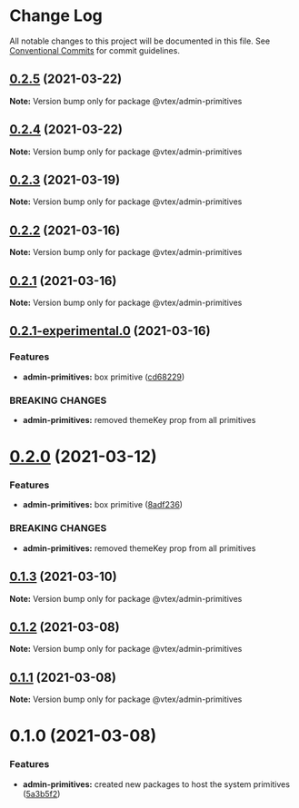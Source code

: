 # Change Log

All notable changes to this project will be documented in this file.
See [Conventional Commits](https://conventionalcommits.org) for commit guidelines.

## [0.2.5](https://github.com/vtex/onda/compare/@vtex/admin-primitives@0.2.4...@vtex/admin-primitives@0.2.5) (2021-03-22)

**Note:** Version bump only for package @vtex/admin-primitives





## [0.2.4](https://github.com/vtex/onda/compare/@vtex/admin-primitives@0.2.3...@vtex/admin-primitives@0.2.4) (2021-03-22)

**Note:** Version bump only for package @vtex/admin-primitives





## [0.2.3](https://github.com/vtex/onda/compare/@vtex/admin-primitives@0.2.2...@vtex/admin-primitives@0.2.3) (2021-03-19)

**Note:** Version bump only for package @vtex/admin-primitives





## [0.2.2](https://github.com/vtex/onda/compare/@vtex/admin-primitives@0.2.1...@vtex/admin-primitives@0.2.2) (2021-03-16)

**Note:** Version bump only for package @vtex/admin-primitives





## [0.2.1](https://github.com/vtex/onda/compare/@vtex/admin-primitives@0.2.0...@vtex/admin-primitives@0.2.1) (2021-03-16)

**Note:** Version bump only for package @vtex/admin-primitives
## [0.2.1-experimental.0](https://github.com/vtex/onda/compare/@vtex/admin-primitives@0.1.3...@vtex/admin-primitives@0.2.1-experimental.0) (2021-03-16)


### Features

* **admin-primitives:** box primitive ([cd68229](https://github.com/vtex/onda/commit/cd68229b842afb1cdbe7d3f8d8d5c87a52253d13))


### BREAKING CHANGES

* **admin-primitives:** removed themeKey prop from all primitives





# [0.2.0](https://github.com/vtex/onda/compare/@vtex/admin-primitives@0.1.3...@vtex/admin-primitives@0.2.0) (2021-03-12)


### Features

* **admin-primitives:** box primitive ([8adf236](https://github.com/vtex/onda/commit/8adf236d6d3e5406d765fa59cf520505971f80bd))


### BREAKING CHANGES

* **admin-primitives:** removed themeKey prop from all primitives





## [0.1.3](https://github.com/vtex/onda/compare/@vtex/admin-primitives@0.1.2...@vtex/admin-primitives@0.1.3) (2021-03-10)

**Note:** Version bump only for package @vtex/admin-primitives





## [0.1.2](https://github.com/vtex/onda/compare/@vtex/admin-primitives@0.1.1...@vtex/admin-primitives@0.1.2) (2021-03-08)

**Note:** Version bump only for package @vtex/admin-primitives





## [0.1.1](https://github.com/vtex/onda/compare/@vtex/admin-primitives@0.1.0...@vtex/admin-primitives@0.1.1) (2021-03-08)

**Note:** Version bump only for package @vtex/admin-primitives





# 0.1.0 (2021-03-08)


### Features

* **admin-primitives:** created new packages to host the system primitives ([5a3b5f2](https://github.com/vtex/onda/commit/5a3b5f2ca910e8c55d2ec1612b4134ccdf16970f))
